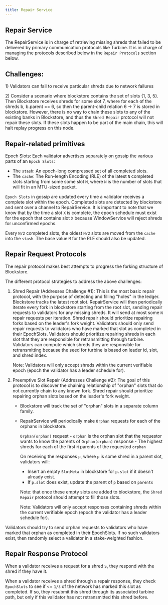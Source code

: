 ```yaml
---
title: Repair Service
---
```


## Repair Service

The RepairService is in charge of retrieving missing shreds that failed to be
delivered by primary communication protocols like Turbine. It is in charge of
managing the protocols described below in the `Repair Protocols` section below.

## Challenges:

1\) Validators can fail to receive particular shreds due to network failures

2\) Consider a scenario where blockstore contains the set of slots {1, 3, 5}.
Then Blockstore receives shreds for some slot 7, where for each of the shreds
b, b.parent == 6, so then the parent-child relation 6 -&gt; 7 is stored in
blockstore. However, there is no way to chain these slots to any of the
existing banks in Blockstore, and thus the `Shred Repair` protocol will not
repair these slots. If these slots happen to be part of the main chain, this
will halt replay progress on this node.

## Repair-related primitives

Epoch Slots:
Each validator advertises separately on gossip the various parts of an
`Epoch Slots`:

- The `stash`: An epoch-long compressed set of all completed slots.
- The `cache`: The Run-length Encoding (RLE) of the latest `N` completed
  slots starting from some some slot `M`, where `N` is the number of slots
  that will fit in an MTU-sized packet.

`Epoch Slots` in gossip are updated every time a validator receives a
complete slot within the epoch. Completed slots are detected by blockstore
and sent over a channel to RepairService. It is important to note that we
know that by the time a slot `X` is complete, the epoch schedule must exist
for the epoch that contains slot `X` because WindowService will reject
shreds for unconfirmed epochs.

Every `N/2` completed slots, the oldest `N/2` slots are moved from the
`cache` into the `stash`. The base value `M` for the RLE should also
be updated.

## Repair Request Protocols

The repair protocol makes best attempts to progress the forking structure of
Blockstore.

The different protocol strategies to address the above challenges:

1. Shred Repair \(Addresses Challenge \#1\): This is the most basic repair
   protocol, with the purpose of detecting and filling "holes" in the ledger.
   Blockstore tracks the latest root slot. RepairService will then periodically
   iterate every fork in blockstore starting from the root slot, sending repair
   requests to validators for any missing shreds. It will send at most some `N`
   repair requests per iteration. Shred repair should prioritize repairing
   forks based on the leader's fork weight. Validators should only send repair
   requests to validators who have marked that slot as completed in their
   EpochSlots. Validators should prioritize repairing shreds in each slot
   that they are responsible for retransmitting through turbine. Validators can
   compute which shreds they are responsible for retransmitting because the
   seed for turbine is based on leader id, slot, and shred index.

   Note: Validators will only accept shreds within the current verifiable
   epoch \(epoch the validator has a leader schedule for\).

2. Preemptive Slot Repair \(Addresses Challenge \#2\): The goal of this
   protocol is to discover the chaining relationship of "orphan" slots that do not
   currently chain to any known fork. Shred repair should prioritize repairing
   orphan slots based on the leader's fork weight.

   - Blockstore will track the set of "orphan" slots in a separate column family.
   - RepairService will periodically make `Orphan` requests for each of
     the orphans in blockstore.

     `Orphan(orphan)` request - `orphan` is the orphan slot that the
     requestor wants to know the parents of `Orphan(orphan)` response -
     The highest shreds for each of the first `N` parents of the requested
     `orphan`

     On receiving the responses `p`, where `p` is some shred in a parent slot,
     validators will:

     - Insert an empty `SlotMeta` in blockstore for `p.slot` if it doesn't
       already exist.
     - If `p.slot` does exist, update the parent of `p` based on `parents`

     Note: that once these empty slots are added to blockstore, the
     `Shred Repair` protocol should attempt to fill those slots.

     Note: Validators will only accept responses containing shreds within the
     current verifiable epoch \(epoch the validator has a leader schedule
     for\).

Validators should try to send orphan requests to validators who have marked that
orphan as completed in their EpochSlots. If no such validators exist, then
randomly select a validator in a stake-weighted fashion.

## Repair Response Protocol

When a validator receives a request for a shred `S`, they respond with the
shred if they have it.

When a validator receives a shred through a repair response, they check
`EpochSlots` to see if <= `1/3` of the network has marked this slot as
completed. If so, they resubmit this shred through its associated turbine
path, but only if this validator has not retransmitted this shred before.
